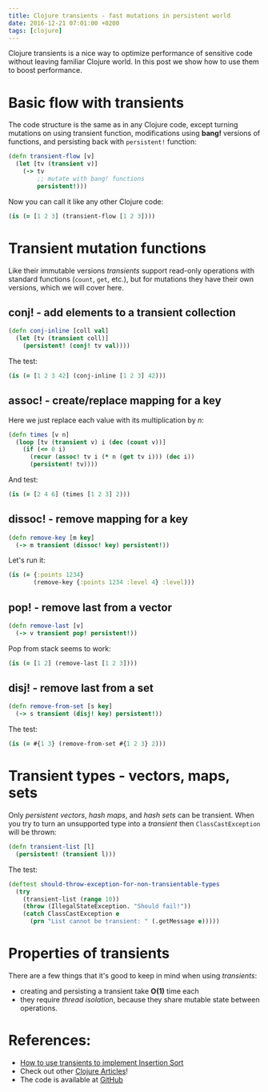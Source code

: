 ```yaml
---
title: Clojure transients - fast mutations in persistent world
date: 2016-12-21 07:01:00 +0200
tags: [clojure]
---
```



Clojure transients is a nice way to optimize performance of sensitive code
without leaving familiar Clojure world. In this post we show how to use them to
boost performance.

<!--more-->


# Basic flow with transients

The code structure is the same as in any Clojure code, except turning mutations
on using transient function, modifications using **bang!** versions of 
functions, and persisting back with `persistent!` function:
```clojure
(defn transient-flow [v]
  (let [tv (transient v)]
    (-> tv
        ;; mutate with bang! functions
        persistent!)))
```

Now you can call it like any other Clojure code:
```clojure
(is (= [1 2 3] (transient-flow [1 2 3])))
```


# Transient mutation functions

Like their immutable versions *transients* support read-only operations with
standard functions (`count`, `get`, etc.), but for mutations they have their own
versions, which we will cover here.


## conj! - add elements to a transient collection
```clojure
(defn conj-inline [coll val]
  (let [tv (transient coll)]
    (persistent! (conj! tv val))))
```

The test:
```clojure
(is (= [1 2 3 42] (conj-inline [1 2 3] 42)))
```


## assoc! - create/replace mapping for a key

Here we just replace each value with its multiplication by *n*:
```clojure
(defn times [v n]
  (loop [tv (transient v) i (dec (count v))]
    (if (<= 0 i)
      (recur (assoc! tv i (* n (get tv i))) (dec i))
      (persistent! tv))))
```

And test:
```clojure
(is (= [2 4 6] (times [1 2 3] 2)))
```


## dissoc! - remove mapping for a key
```clojure
(defn remove-key [m key]
  (-> m transient (dissoc! key) persistent!))
```

Let's run it:
```clojure
(is (= {:points 1234}
       (remove-key {:points 1234 :level 4} :level)))
```


## pop! - remove last from a vector
```clojure
(defn remove-last [v]
  (-> v transient pop! persistent!))
```

Pop from stack seems to work:
```clojure
(is (= [1 2] (remove-last [1 2 3])))
```


## disj! - remove last from a set
```clojure
(defn remove-from-set [s key]
  (-> s transient (disj! key) persistent!))
```

The test:
```clojure
(is (= #{1 3} (remove-from-set #{1 2 3} 2)))
```


# Transient types - vectors, maps, sets

Only *persistent vectors*, *hash maps*, and *hash sets* can be transient. When
you try to turn an unsupported type into a *transient* then `ClassCastException`
will be thrown:
```clojure
(defn transient-list [l]
  (persistent! (transient l)))
```

The test:
```clojure
(deftest should-throw-exception-for-non-transientable-types
  (try
    (transient-list (range 10))
    (throw (IllegalStateException. "Should fail!"))
    (catch ClassCastException e
      (prn "List cannot be transient: " (.getMessage e)))))
```


# Properties of transients

There are a few things that it's good to keep in mind when using *transients*:

- creating and persisting a transient take **O(1)** time each
- they require *thread isolation*, because they share mutable state between operations.


# References:

- [How to use transients to implement Insertion Sort](https://farenda.com/clojure/insertion-sort-in-clojure)
- Check out other [Clojure Articles](https://farenda.com/clojure-tutorial)!
- The code is available at [GitHub](https://github.com/pwojnowski/clojure-playground)

